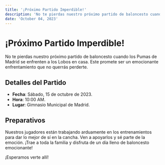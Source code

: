 ```yaml
---
title: '¡Próximo Partido Imperdible!'
description: 'No te pierdas nuestro próximo partido de baloncesto cuando los Pumas de Madrid se enfrenten a los Lobos en casa.'
date: 'October 04, 2023'
---
```


# ¡Próximo Partido Imperdible!

No te pierdas nuestro próximo partido de baloncesto cuando los Pumas de Madrid se enfrenten a los Lobos en casa. Este promete ser un emocionante enfrentamiento que no querrás perderte.

## Detalles del Partido

- **Fecha**: Sábado, 15 de octubre de 2023.
- **Hora**: 10:00 AM.
- **Lugar**: Gimnasio Municipal de Madrid.

## Preparativos

Nuestros jugadores están trabajando arduamente en los entrenamientos para dar lo mejor de sí en la cancha. Ven a apoyarlos y sé parte de la emoción. ¡Trae a toda la familia y disfruta de un día lleno de baloncesto emocionante!

¡Esperamos verte allí!
